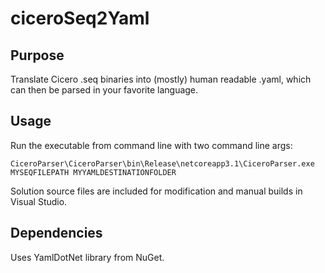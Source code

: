# ciceroSeq2Yaml

## Purpose
Translate Cicero .seq binaries into (mostly) human readable .yaml, which can then be parsed in your favorite language.

## Usage
Run the executable from command line with two command line args:

`CiceroParser\CiceroParser\bin\Release\netcoreapp3.1\CiceroParser.exe MYSEQFILEPATH MYYAMLDESTINATIONFOLDER`

Solution source files are included for modification and manual builds in Visual Studio.

## Dependencies
Uses YamlDotNet library from NuGet.
